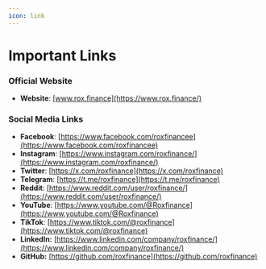 ```yaml
---
icon: link
---
```


# Important Links

### **Official Website**

* **Website**: [www.rox.finance](https://www.rox.finance/)

### **Social Media Links**

* **Facebook**: [https://www.facebook.com/roxfinancee](https://www.facebook.com/roxfinancee)
* **Instagram**: [https://www.instagram.com/roxfinance/](https://www.instagram.com/roxfinance/)
* **Twitter**: [https://x.com/roxfinance](https://x.com/roxfinance)
* **Telegram**: [https://t.me/roxfinance](https://t.me/roxfinance)
* **Reddit**: [https://www.reddit.com/user/roxfinance/](https://www.reddit.com/user/roxfinance/)
* **YouTube**: [https://www.youtube.com/@Roxfinance](https://www.youtube.com/@Roxfinance)
* **TikTok**: [https://www.tiktok.com/@roxfinance](https://www.tiktok.com/@roxfinance)
* **LinkedIn:** [https://www.linkedin.com/company/roxfinance/](https://www.linkedin.com/company/roxfinance/)
* **GitHub:** [https://github.com/roxfinance](https://github.com/roxfinance)

